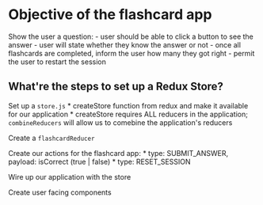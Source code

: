 # Objective of the flashcard app

Show the user a question:
    - user should be able to click a button to see the answer
    - user will state whether they know the answer or not
    - once all flashcards are completed, inform the user how many they got right
    - permit the user to restart the session

## What're the steps to set up a Redux Store?

Set up a `store.js`
    * createStore function from redux and make it available for our application
    * createStore requires ALL reducers in the application; `combineReducers` will allow us to comebine the application's reducers


Create a `flashcardReducer`

Create our actions for the flashcard app:
    * type: SUBMIT_ANSWER, payload: isCorrect (true | false)
    * type: RESET_SESSION

Wire up our application with the store

Create user facing components
